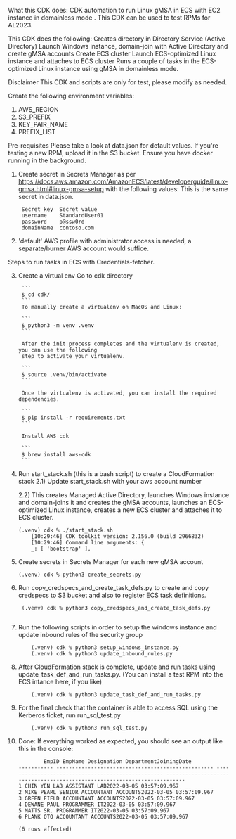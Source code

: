 What this CDK does:
CDK automation to run Linux gMSA in ECS with EC2 instance in domainless mode . This CDK can be used to test RPMs for AL2023.

This CDK does the following:
Creates directory in Directory Service (Active Directory)
Launch Windows instance, domain-join with Active Directory and create gMSA accounts
Create ECS cluster
Launch ECS-optimized Linux instance and attaches to ECS cluster
Runs a couple of tasks in the ECS-optimized Linux instance using gMSA in domainless mode.

Disclaimer
This CDK and scripts are only for test, please modify as needed.

Create the following environment variables: 
1. AWS_REGION
2. S3_PREFIX
3. KEY_PAIR_NAME
4. PREFIX_LIST

Pre-requisites
Please take a look at data.json for default values.
If you're testing a new RPM, upload it in the S3 bucket.
Ensure you have docker running in the background.
1) Create secret in Secrets Manager as per https://docs.aws.amazon.com/AmazonECS/latest/developerguide/linux-gmsa.html#linux-gmsa-setup with the following values:
   This is the same secret in data.json.
   ```
    Secret key  Secret value
    username    StandardUser01
    password    p@ssw0rd
    domainName  contoso.com
    ```
2) 'default' AWS profile with administrator access is needed, a separate/burner AWS account would suffice.

Steps to run tasks in ECS with Credentials-fetcher.

3) Create a virtual env
        Go to cdk directory

        ```
        $ cd cdk/
        ```
        To manually create a virtualenv on MacOS and Linux:

        ```
        $ python3 -m venv .venv
        ```

        After the init process completes and the virtualenv is created, you can use the following
        step to activate your virtualenv.

        ```
        $ source .venv/bin/activate
        ```

        Once the virtualenv is activated, you can install the required dependencies.

        ```
        $ pip install -r requirements.txt
        ```

        Install AWS cdk

        ```
        $ brew install aws-cdk
        ```

5) Run start_stack.sh (this is a bash script) to create a CloudFormation stack
   2.1) Update start_stack.sh with your aws account number

   2.2) This creates Managed Active Directory, launches Windows instance and domain-joins it and creates the gMSA accounts, launches an ECS-optimized Linux instance, creates a new ECS cluster and attaches it to ECS cluster.
    ```
    (.venv) cdk % ./start_stack.sh
        [10:29:46] CDK toolkit version: 2.156.0 (build 2966832)
        [10:29:46] Command line arguments: {
        _: [ 'bootstrap' ],
    ```
   
6) Create secrets in Secrets Manager for each new gMSA account
   ```
   (.venv) cdk % python3 create_secrets.py
   ```

7) Run copy_credspecs_and_create_task_defs.py to create and copy credspecs to S3 bucket and also to register ECS task definitions.
    ```
     (.venv) cdk % python3 copy_credspecs_and_create_task_defs.py
     
    ```
8) Run the following scripts in order to setup the windows instance and update inbound rules of the security group
    ```
        (.venv) cdk % python3 setup_windows_instance.py
        (.venv) cdk % python3 update_inbound_rules.py
    ```

9) After CloudFormation stack is complete, update and run tasks using update_task_def_and_run_tasks.py. (You can install a test RPM into the ECS intance here, if you like)
    ```
        (.venv) cdk % python3 update_task_def_and_run_tasks.py
    ```

10) For the final check that the container is able to access SQL using the Kerberos ticket, run run_sql_test.py
    ```
        (.venv) cdk % python3 run_sql_test.py
    ```

11) Done: If everything worked as expected, you should see an output like this in the console:
    ```
            EmpID EmpName Designation DepartmentJoiningDate
    ----------- -------------------------------------------------- -------------------------------------------------- -------------------------------------------------------------------------
    1 CHIN YEN LAB ASSISTANT LAB2022-03-05 03:57:09.967
    2 MIKE PEARL SENIOR ACCOUNTANT ACCOUNTS2022-03-05 03:57:09.967
    3 GREEN FIELD ACCOUNTANT ACCOUNTS2022-03-05 03:57:09.967
    4 DEWANE PAUL PROGRAMMER IT2022-03-05 03:57:09.967
    5 MATTS SR. PROGRAMMER IT2022-03-05 03:57:09.967
    6 PLANK OTO ACCOUNTANT ACCOUNTS2022-03-05 03:57:09.967

    (6 rows affected)
    ```



